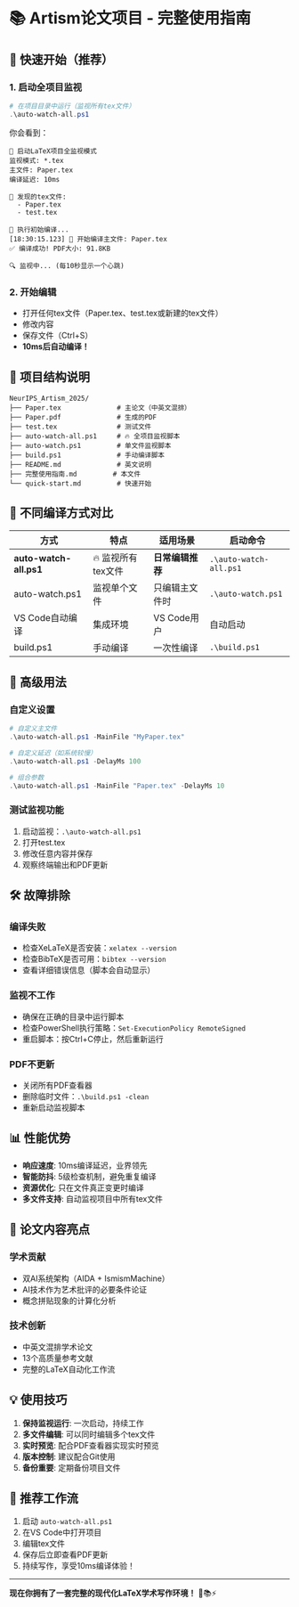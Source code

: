 # 📚 Artism论文项目 - 完整使用指南

## 🚀 快速开始（推荐）

### 1. 启动全项目监视
```powershell
# 在项目目录中运行（监视所有tex文件）
.\auto-watch-all.ps1
```

你会看到：
```
🚀 启动LaTeX项目全监视模式
监视模式: *.tex
主文件: Paper.tex
编译延迟: 10ms

📄 发现的tex文件:
  - Paper.tex
  - test.tex

🔄 执行初始编译...
[18:30:15.123] 🔨 开始编译主文件: Paper.tex
✅ 编译成功! PDF大小: 91.8KB

🔍 监视中... (每10秒显示一个心跳)
```

### 2. 开始编辑
- 打开任何tex文件（Paper.tex、test.tex或新建的tex文件）
- 修改内容
- 保存文件（Ctrl+S）
- **10ms后自动编译！**

## 📂 项目结构说明

```
NeurIPS_Artism_2025/
├── Paper.tex              # 主论文（中英文混排）
├── Paper.pdf              # 生成的PDF
├── test.tex               # 测试文件
├── auto-watch-all.ps1     # 🔥 全项目监视脚本
├── auto-watch.ps1         # 单文件监视脚本
├── build.ps1              # 手动编译脚本
├── README.md              # 英文说明
├── 完整使用指南.md         # 本文件
└── quick-start.md         # 快速开始
```

## 🎯 不同编译方式对比

| 方式 | 特点 | 适用场景 | 启动命令 |
|------|------|----------|----------|
| **auto-watch-all.ps1** | 🔥 监视所有tex文件 | **日常编辑推荐** | `.\auto-watch-all.ps1` |
| auto-watch.ps1 | 监视单个文件 | 只编辑主文件时 | `.\auto-watch.ps1` |
| VS Code自动编译 | 集成环境 | VS Code用户 | 自动启动 |
| build.ps1 | 手动编译 | 一次性编译 | `.\build.ps1` |

## 🔧 高级用法

### 自定义设置
```powershell
# 自定义主文件
.\auto-watch-all.ps1 -MainFile "MyPaper.tex"

# 自定义延迟（如系统较慢）
.\auto-watch-all.ps1 -DelayMs 100

# 组合参数
.\auto-watch-all.ps1 -MainFile "Paper.tex" -DelayMs 10
```

### 测试监视功能
1. 启动监视：`.\auto-watch-all.ps1`
2. 打开test.tex
3. 修改任意内容并保存
4. 观察终端输出和PDF更新

## 🛠️ 故障排除

### 编译失败
- 检查XeLaTeX是否安装：`xelatex --version`
- 检查BibTeX是否可用：`bibtex --version`
- 查看详细错误信息（脚本会自动显示）

### 监视不工作
- 确保在正确的目录中运行脚本
- 检查PowerShell执行策略：`Set-ExecutionPolicy RemoteSigned`
- 重启脚本：按Ctrl+C停止，然后重新运行

### PDF不更新
- 关闭所有PDF查看器
- 删除临时文件：`.\build.ps1 -clean`
- 重新启动监视脚本

## 📊 性能优势

- **响应速度**: 10ms编译延迟，业界领先
- **智能防抖**: 5级检查机制，避免重复编译
- **资源优化**: 只在文件真正变更时编译
- **多文件支持**: 自动监视项目中所有tex文件

## 🎨 论文内容亮点

### 学术贡献
- 双AI系统架构（AIDA + IsmismMachine）
- AI技术作为艺术批评的必要条件论证
- 概念拼贴现象的计算化分析

### 技术创新
- 中英文混排学术论文
- 13个高质量参考文献
- 完整的LaTeX自动化工作流

## 💡 使用技巧

1. **保持监视运行**: 一次启动，持续工作
2. **多文件编辑**: 可以同时编辑多个tex文件
3. **实时预览**: 配合PDF查看器实现实时预览
4. **版本控制**: 建议配合Git使用
5. **备份重要**: 定期备份项目文件

## 🌟 推荐工作流

1. 启动 `auto-watch-all.ps1`
2. 在VS Code中打开项目
3. 编辑tex文件
4. 保存后立即查看PDF更新
5. 持续写作，享受10ms编译体验！

---

**现在你拥有了一套完整的现代化LaTeX学术写作环境！** 🎉📚⚡ 